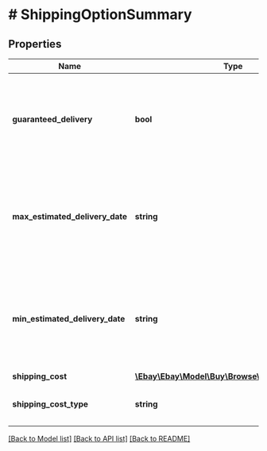 # # ShippingOptionSummary

## Properties

Name | Type | Description | Notes
------------ | ------------- | ------------- | -------------
**guaranteed_delivery** | **bool** | Indicates if the seller has committed to shipping the item with eBay Guaranteed Delivery. With eBay Guaranteed Delivery, the  seller is committed to getting the line item to the buyer within 4 business days or less. See the &lt;a href&#x3D;\&quot;https://www.ebay.com/help/buying/shipping-delivery/buying-items-ebay-guaranteed-delivery?id&#x3D;4641\&quot;&gt;Buying items with eBay Guaranteed Delivery&lt;/a&gt; help topic for more details about eBay Guaranteed Delivery. | [optional]
**max_estimated_delivery_date** | **string** | The end date of the delivery window (latest projected delivery date). This value is returned in UTC format (yyyy-MM-ddThh:mm:ss.sssZ), which you can convert into the local time of the buyer. &lt;br /&gt; &lt;br /&gt; &lt;span class&#x3D;\&quot;tablenote\&quot;&gt; &lt;b&gt; Note: &lt;/b&gt; For the best accuracy, always include the &lt;code&gt; contextualLocation&lt;/code&gt; values in the &lt;a href&#x3D;\&quot;/api-docs/buy/static/api-browse.html#Headers\&quot;&gt; &lt;code&gt;X-EBAY-C-ENDUSERCTX&lt;/code&gt;&lt;/a&gt; request header.&lt;/span&gt; | [optional]
**min_estimated_delivery_date** | **string** | The start date of the delivery window (earliest projected delivery date).  This value is returned in UTC format (yyyy-MM-ddThh:mm:ss.sssZ), which you can convert into the local time of the buyer. &lt;br /&gt; &lt;br /&gt;&lt;span class&#x3D;\&quot;tablenote\&quot;&gt; &lt;b&gt; Note: &lt;/b&gt; For the best accuracy, always include the &lt;code&gt; contextualLocation&lt;/code&gt; values in the &lt;a href&#x3D;\&quot;/api-docs/buy/static/api-browse.html#Headers\&quot;&gt; &lt;code&gt;X-EBAY-C-ENDUSERCTX&lt;/code&gt;&lt;/a&gt; request header.&lt;/span&gt; | [optional]
**shipping_cost** | [**\Ebay\Ebay\Model\Buy\Browse\ConvertedAmount**](ConvertedAmount.md) |  | [optional]
**shipping_cost_type** | **string** | Indicates the type of shipping used to ship the item. Possible values are &lt;code&gt; FIXED&lt;/code&gt; (flat-rate shipping) and &lt;code&gt; CALCULATED&lt;/code&gt; (shipping cost calculated based on item and buyer location). | [optional]

[[Back to Model list]](../../README.md#models) [[Back to API list]](../../README.md#endpoints) [[Back to README]](../../README.md)
